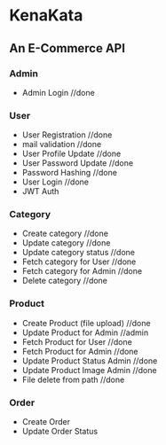 # KenaKata

## An E-Commerce API


### Admin

* Admin Login //done

### User

* User Registration //done
* mail validation //done
* User Profile Update //done
* User Password Update //done
* Password Hashing //done
* User Login //done
* JWT Auth

### Category

* Create category //done
* Update category //done
* Update category status //done
* Fetch category for User //done
* Fetch category for Admin //done
* Delete category //done

### Product

* Create Product (file upload) //done
* Update Product for Admin //admin
* Fetch Product for User //done
* Fetch Product for Admin //done
* Update Product Status Admin //done
* Update Product Image Admin //done
* File delete from path //done

### Order

* Create Order
* Update Order Status
